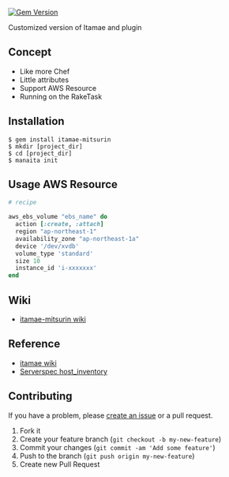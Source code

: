 [![Gem Version](https://badge.fury.io/rb/itamae-mitsurin.svg)](http://badge.fury.io/rb/itamae-mitsurin)

Customized version of Itamae and plugin

## Concept

- Like more Chef
- Little attributes
- Support AWS Resource
- Running on the RakeTask

## Installation

```
$ gem install itamae-mitsurin
$ mkdir [project_dir]
$ cd [project_dir]
$ manaita init
```

## Usage AWS Resource

```ruby
# recipe

aws_ebs_volume "ebs_name" do
  action [:create, :attach]
  region "ap-northeast-1"
  availability_zone "ap-northeast-1a"
  device '/dev/xvdb'
  volume_type 'standard'
  size 10
  instance_id 'i-xxxxxxx'
end
```

## Wiki
- [itamae-mitsurin wiki](https://github.com/kammy1231/itamae-mitsurin/wiki/itamae-mitsurin-wiki)

## Reference
- [itamae wiki](https://github.com/itamae-kitchen/itamae/wiki)
- [Serverspec host_inventory](http://serverspec.org/host_inventory.html)

## Contributing

If you have a problem, please [create an issue](https://github.com/kammy1231/itamae-mitsurin) or a pull request.

1. Fork it
2. Create your feature branch (`git checkout -b my-new-feature`)
3. Commit your changes (`git commit -am 'Add some feature'`)
4. Push to the branch (`git push origin my-new-feature`)
5. Create new Pull Request
